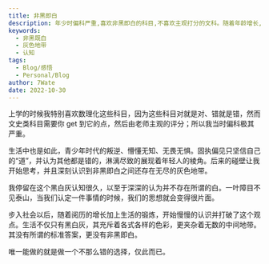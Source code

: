 ```yaml
---
title: 非黑即白
description: 年少时偏科严重,喜欢非黑即白的科目,不喜欢主观打分的文科。随着年龄增长,逐渐认识到生活不是非黑即白,而是充满灰色地带。认知的转变让我明白世事复杂,不存在标准答案,只能做一个不那么错的选择。
keywords:
  - 非黑既白
  - 灰色地带
  - 认知
tags:
  - Blog/感悟
  - Personal/Blog
author: 7Wate
date: 2022-10-30
---
```


上学的时候我特别喜欢数理化这些科目，因为这些科目对就是对、错就是错，然而文史类科目需要你 get 到它的点，然后由老师主观的评分；所以我当时偏科极其严重。

生活中也是如此，青少年时代的叛逆、懵懂无知、无畏无惧。固执偏见只坚信自己的“道”，并认为其他都是错的，淋漓尽致的展现着年轻人的棱角。后来的碰壁让我开始思考，并且深刻认识到非黑即白之间还存在无尽的灰色地带。

我停留在这个黑白灰认知很久，以至于深深的认为并不存在所谓的白。一叶障目不见泰山，当我们认定一件事情的时候，我们的思想就会变得很片面。

步入社会以后，随着阅历的增长加上生活的锻炼，开始慢慢的认识并打破了这个观点。生活不仅只有黑白灰，其充斥着各式各样的色彩，更夹杂着无数的中间地带。其没有所谓的标准答案，更没有非黑即白。

唯一能做的就是做一个不那么错的选择，仅此而已。
